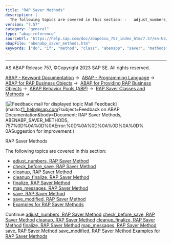```yaml
---
title: "RAP Saver Methods"
description: |
  The following topics are covered in this section: -   adjust_numbers, RAP Saver Method(https://help.sap.com/doc/abapdocu_757_index_htm/7.57/en-US/abensaver_adjust_numbers.htm) -   check_before_save, RAP Saver Method(https://help.sap.com/doc/abapdocu_757_index_htm/7.57/en-US/abensaver_check_be
version: "7.57"
category: "general"
type: "abap-reference"
sourceUrl: "https://help.sap.com/doc/abapdocu_757_index_htm/7.57/en-US/abenabp_saver_methods.htm"
abapFile: "abenabp_saver_methods.htm"
keywords: ["do", "if", "method", "class", "abenabp", "saver", "methods"]
---
```


* * *

AS ABAP Release 757, ©Copyright 2023 SAP SE. All rights reserved.

[ABAP - Keyword Documentation](https://help.sap.com/doc/abapdocu_757_index_htm/7.57/en-US/abenabap.htm) →  [ABAP - Programming Language](https://help.sap.com/doc/abapdocu_757_index_htm/7.57/en-US/abenabap_reference.htm) →  [ABAP for RAP Business Objects](https://help.sap.com/doc/abapdocu_757_index_htm/7.57/en-US/abenabap_for_rap_bos.htm) →  [ABAP for Providing RAP Business Objects](https://help.sap.com/doc/abapdocu_757_index_htm/7.57/en-US/abenabap_provide_rap_bos.htm) →  [ABAP Behavior Pools (ABP)](https://help.sap.com/doc/abapdocu_757_index_htm/7.57/en-US/abenabap_behavior_pools.htm) →  [RAP Saver Classes and Methods](https://help.sap.com/doc/abapdocu_757_index_htm/7.57/en-US/abenabp_saver_class.htm) → 

 [![](Mail.gif?object=Mail.gif&sap-language=EN "Feedback mail for displayed topic") Mail Feedback](mailto:f1_help@sap.com?subject=Feedback on ABAP Documentation&body=Document: RAP Saver Methods, ABENABP_SAVER_METHODS, 757%0D%0A%0D%0AError:%0D%0A%0D%0A%0D%0A%0D%
0ASuggestion for improvement:)

RAP Saver Methods

The following topics are covered in this section:

-   [adjust\_numbers, RAP Saver Method](https://help.sap.com/doc/abapdocu_757_index_htm/7.57/en-US/abensaver_adjust_numbers.htm)
-   [check\_before\_save, RAP Saver Method](https://help.sap.com/doc/abapdocu_757_index_htm/7.57/en-US/abensaver_check_before_save.htm)
-   [cleanup, RAP Saver Method](https://help.sap.com/doc/abapdocu_757_index_htm/7.57/en-US/abensaver_method_cleanup.htm)
-   [cleanup\_finalize, RAP Saver Method](https://help.sap.com/doc/abapdocu_757_index_htm/7.57/en-US/abapsaver_class_cleanup_finalize.htm)
-   [finalize, RAP Saver Method](https://help.sap.com/doc/abapdocu_757_index_htm/7.57/en-US/abensaver_finalize.htm)
-   [map\_messages, RAP Saver Method](https://help.sap.com/doc/abapdocu_757_index_htm/7.57/en-US/abensaver_map_messages.htm)
-   [save, RAP Saver Method](https://help.sap.com/doc/abapdocu_757_index_htm/7.57/en-US/abensaver_method_save.htm)
-   [save\_modified, RAP Saver Method](https://help.sap.com/doc/abapdocu_757_index_htm/7.57/en-US/abaprap_saver_meth_save_modified.htm)
-   [Examples for RAP Saver Methods](https://help.sap.com/doc/abapdocu_757_index_htm/7.57/en-US/abenrap_saver_methods_abexas.htm)

Continue
[adjust\_numbers, RAP Saver Method](https://help.sap.com/doc/abapdocu_757_index_htm/7.57/en-US/abensaver_adjust_numbers.htm)
[check\_before\_save, RAP Saver Method](https://help.sap.com/doc/abapdocu_757_index_htm/7.57/en-US/abensaver_check_before_save.htm)
[cleanup, RAP Saver Method](https://help.sap.com/doc/abapdocu_757_index_htm/7.57/en-US/abensaver_method_cleanup.htm)
[cleanup\_finalize, RAP Saver Method](https://help.sap.com/doc/abapdocu_757_index_htm/7.57/en-US/abapsaver_class_cleanup_finalize.htm)
[finalize, RAP Saver Method](https://help.sap.com/doc/abapdocu_757_index_htm/7.57/en-US/abensaver_finalize.htm)
[map\_messages, RAP Saver Method](https://help.sap.com/doc/abapdocu_757_index_htm/7.57/en-US/abensaver_map_messages.htm)
[save, RAP Saver Method](https://help.sap.com/doc/abapdocu_757_index_htm/7.57/en-US/abensaver_method_save.htm)
[save\_modified, RAP Saver Method](https://help.sap.com/doc/abapdocu_757_index_htm/7.57/en-US/abaprap_saver_meth_save_modified.htm)
[Examples for RAP Saver Methods](https://help.sap.com/doc/abapdocu_757_index_htm/7.57/en-US/abenrap_saver_methods_abexas.htm)